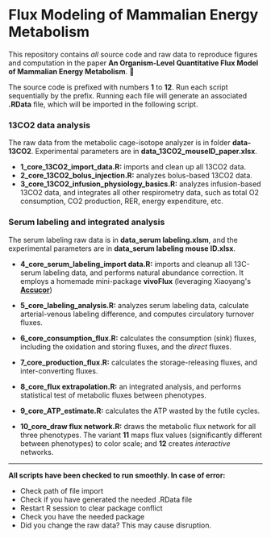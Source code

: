 <h1>Flux Modeling of Mammalian Energy Metabolism</h1>


This repository contains *all* source code and raw data to reproduce figures and computation in the paper **An Organism-Level Quantitative Flux Model of Mammalian Energy Metabolism**. 🌟

The source code is prefixed with numbers **1** to **12**. Run each script sequentially by the prefix. Running each file will generate an associated **.RData** file, which will be imported in the following script.

### 13CO2 data analysis

The raw data from the metabolic cage-isotope analyzer is in folder **data-13CO2**. Experimental parameters are in **data_13CO2_mouseID_paper.xlsx**. 

- **1_core_13CO2_import_data.R:** imports and clean up all 13CO2 data.
- **2_core_13CO2_bolus_injection.R:** analyzes bolus-based 13CO2 data.
- **3_core_13CO2_infusion_physiology_basics.R:** analyzes infusion-based 13CO2 data, and integrates all other respirometry data, such as total O2 consumption, CO2 production, RER, energy expenditure, etc. 

### Serum labeling and integrated analysis

The serum labeling raw data is in **data_serum labeling.xlsm**, and the experimental parameters are in **data_serum labeling mouse ID.xlsx**.

- **4_core_serum_labeling_import data.R:** imports and cleanup all 13C-serum labeling data, and performs natural abundance correction. It employs a homemade mini-package **vivoFlux** (leveraging Xiaoyang's **[Accucor](https://github.com/XiaoyangSu/AccuCor)**)

- **5_core_labeling_analysis.R:** analyzes serum labeling data, calculate arterial-venous labeling difference, and computes circulatory turnover fluxes.
- **6_core_consumption_flux.R:** calculates the consumption (sink) fluxes, including the oxidation and storing fluxes, and the *direct* fluxes. 
- **7_core_production_flux.R:** calculates the storage-releasing fluxes, and inter-converting fluxes. 
- **8_core_flux extrapolation.R:** an integrated analysis, and performs statistical test of metabolic fluxes between phenotypes.
- **9_core_ATP_estimate.R:** calculates the ATP wasted by the futile cycles. 
- **10_core_draw flux network.R:** draws the metabolic flux network for all three phenotypes. The variant **11** maps flux values (significantly different between phenotypes) to color scale; and **12** creates *interactive* networks. 

---

**All scripts have been checked to run smoothly. In case of error:**

- Check path of file import
- Check if you have generated the needed .RData file
- Restart R session to clear package conflict
- Check you have the needed package
- Did you change the raw data? This may cause disruption. 


<br>
